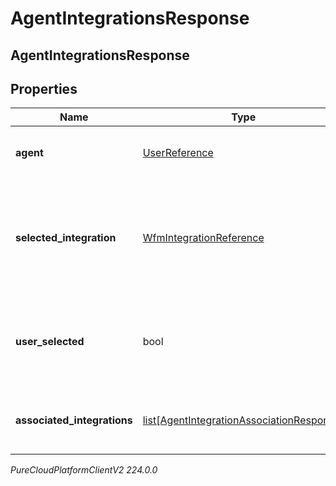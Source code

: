 # AgentIntegrationsResponse

## AgentIntegrationsResponse

## Properties

|Name | Type | Description | Notes|
|------------ | ------------- | ------------- | -------------|
| **agent** | [UserReference](UserReference) | The user associated with the integrations | |
| **selected_integration** | [WfmIntegrationReference](WfmIntegrationReference) | The integration selected for the agent. If not set, no integration will be used for the agent | [optional] |
| **user_selected** | bool | Whether the integration association has been manually selected | [optional] |
| **associated_integrations** | [list[AgentIntegrationAssociationResponse]](AgentIntegrationAssociationResponse) | The list of integrations associated with the agent | |



_PureCloudPlatformClientV2 224.0.0_
